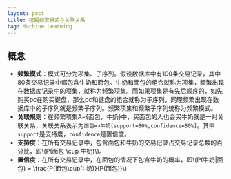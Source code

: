 ```yaml
---
layout: post
title: 挖掘频繁模式与关联关系
tag: Machine Learning
---
```

## 概念
* **频繁模式**：模式可分为项集、子序列。假设数据库中有100条交易记录，其中80条交易记录中都包含牛奶和面包。牛奶和面包的组合就称为项集，频繁出现在数据库记录中的项集，就称为频繁项集。而如果项集是有先后顺序的，如先购买pc在购买键盘，那么pc和键盘的组合就称为子序列，同理频繁出现在数据库中的子序列就是频繁子序列。频繁项集和频繁子序列统称为频繁模式。
* **关联规则**：在频繁项集A={面包，牛奶}中，买面包的人也会买牛奶就是一对关联关系，关联关系表示为`面包=>牛奶[support=80%,confidence=80%]`。其中`support`是支持度，`confidence`是置信度。
* **支持度**：在所有交易记录中，包含面包和牛奶的交易记录占交易记录总数的百分比，即\\(P(面包 \cup 牛奶)\\)。
* **置信度**：在所有交易记录中，在面包的情况下包含牛奶的概率，即\\(P(牛奶|面包) = \frac{P(面包\cup牛奶)}{P(面包)}\\)

